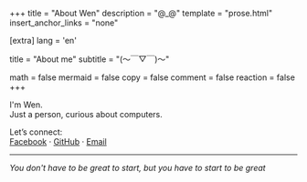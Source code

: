 +++
title = "About Wen"
description = "@_@"
template = "prose.html"
insert_anchor_links = "none"

[extra]
lang = 'en'

title = "About me"
subtitle = "(～￣▽￣)～"

math = false
mermaid = false
copy = false
comment = false
reaction = false
+++

I'm Wen.  
Just a person, curious about computers.  

Let’s connect:  
[Facebook](https://www.facebook.com/wen0x0) · [GitHub](https://github.com/wen0x0) · [Email](mailto:quocanhtn.work@gmail.com)


---

*You don't have to be great to start, but you have to start to be great*